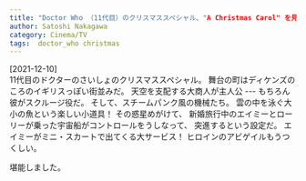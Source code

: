 ```yaml
---
title: "Doctor Who （11代目）のクリスマススペシャル、"A Christmas Carol" を見た；スクルージがでてきて、ゴーストが彼を訪問し、奇跡も起きる；ドクターフーらしくクレイジーな筋でとても楽しめた"
author: Satoshi Nakagawa
category: Cinema/TV
tags:  doctor_who christmas
---
```


[2021-12-10]  
 11代目のドクターのさいしょのクリスマススペシャル。
舞台の町はディケンズのころのイギリスっぽい街並みだ。
天空を支配する大商人が主人公 ---
もちろん彼がスクルージ役だ。
そして、スチームパンク風の機械たち。
雲の中を泳ぐ大小の魚という楽しい小道具！
その惑星めがけて、
新婚旅行中のエイミーとローリーが乗った宇宙船がコントロールをうしなって、
突進するという設定だ。
エイミーがミニ・スカートで出てくる大サービス！
ヒロインのアビゲイルもうつくしい。

 堪能しました。

